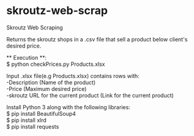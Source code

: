 # skroutz-web-scrap
Skroutz Web Scraping

Returns the skroutz shops in a .csv file that sell  a product below client's desired price.  

** Execution **:  
$ python checkPrices.py Products.xlsx  

Input .xlsx file(e.g Products.xlsx) contains rows with:  
-Description (Name of the product)  
-Price (Maximum desired price)  
-skroutz URL for the current product (Link for the current product)  

Install Python 3 along with the following libraries:  
$ pip install BeautifulSoup4  
$ pip install xlrd  
$ pip install requests  



